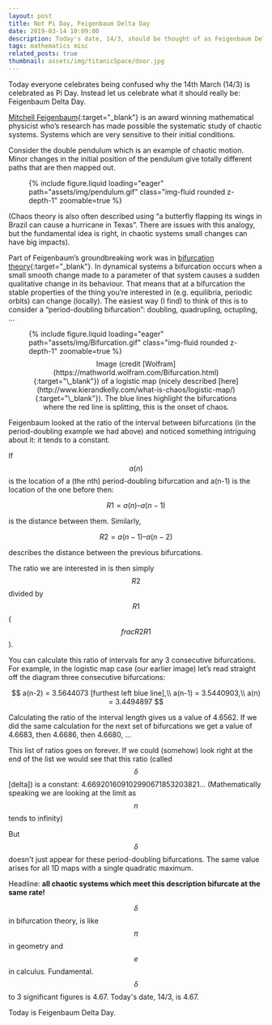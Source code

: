 ```yaml
---
layout: post
title: Not Pi Day, Feigenbaum Delta Day
date: 2019-03-14 10:09:00
description: Today's date, 14/3, should be thought of as Feigenbaum Delta Day.
tags: mathematics misc
related_posts: true
thumbnail: assets/img/titanicSpace/door.jpg
---
```


Today everyone celebrates being confused why the 14th March (14/3) is celebrated as Pi Day. Instead let us celebrate what it should really be: Feigenbaum Delta Day.

[Mitchell Feigenbaum](https://en.wikipedia.org/wiki/Mitchell_Feigenbaum){:target="\_blank"} is an award winning mathematical physicist who’s research has made possible the systematic study of chaotic systems. Systems which are very sensitive to their initial conditions.

Consider the double pendulum which is an example of chaotic motion. Minor changes in the initial position of the pendulum give totally different paths that are then mapped out.

<div class="row mt-3">
    <div class="col-sm mt-3 mt-md-0">
        <figure>
            {% include figure.liquid loading="eager" path="assets/img/pendulum.gif" class="img-fluid rounded z-depth-1" zoomable=true %}
        </figure>
    </div>
</div>

(Chaos theory is also often described using “a butterfly flapping its wings in Brazil can cause a hurricane in Texas”. There are issues with this analogy, but the fundamental idea is right, in chaotic systems small changes can have big impacts).

Part of Feigenbaum’s groundbreaking work was in [bifurcation theory](https://en.wikipedia.org/wiki/Bifurcation_theory){:target="\_blank"}. In dynamical systems a bifurcation occurs when a small smooth change made to a parameter of that system causes a sudden qualitative change in its behaviour. That means that at a bifurcation the stable properties of the thing you’re interested in (e.g. equilibria, periodic orbits) can change (locally). The easiest way (I find) to think of this is to consider a “period-doubling bifurcation”: doubling, quadrupling, octupling, …

<div class="row mt-3">
    <div class="col-sm mt-3 mt-md-0">
        <figure>
            {% include figure.liquid loading="eager" path="assets/img/Bifurcation.gif" class="img-fluid rounded z-depth-1" zoomable=true %}
            <figcaption style="text-align: center; margin-top: 8px;">Image (credit [Wolfram](https://mathworld.wolfram.com/Bifurcation.html){:target="\_blank"}) of a logistic map (nicely described [here](http://www.kierandkelly.com/what-is-chaos/logistic-map/){:target="\_blank"}). The blue lines highlight the bifurcations where the red line is splitting, this is the onset of chaos.</figcaption>
        </figure>
    </div>
</div>

Feigenbaum looked at the ratio of the interval between bifurcations (in the period-doubling example we had above) and noticed something intriguing about it: it tends to a constant.

If $$a(n)$$ is the location of a (the nth) period-doubling bifurcation and a(n-1) is the location of the one before then:

$$
R1 = a(n) – a(n-1)
$$

is the distance between them. Similarly,

$$
R2 = a(n-1) – a(n-2)
$$

describes the distance between the previous bifurcations.

The ratio we are interested in is then simply $$R2$$ divided by $$R1$$ ($$frac{R2}{R1}$$).

You can calculate this ratio of intervals for any 3 consecutive bifurcations. For example, in the logistic map case (our earlier image) let’s read straight off the diagram three consecutive bifurcations:

$$
a(n-2) = 3.5644073 [furthest left blue line],\\
a(n-1) = 3.5440903,\\
a(n) = 3.4494897
$$

Calculating the ratio of the interval length gives us a value of 4.6562. If we did the same calculation for the next set of bifurcations we get a value of 4.6683, then 4.6686, then 4.6680, …

This list of ratios goes on forever. If we could (somehow) look right at the end of the list we would see that this ratio (called $$\delta$$ [delta]) is a constant: 4.669201609102990671853203821… (Mathematically speaking we are looking at the limit as $$n$$ tends to infinity)

But $$\delta$$ doesn't just appear for these period-doubling bifurcations. The same value arises for all 1D maps with a single quadratic maximum.

Headline: **all chaotic systems which meet this description bifurcate at the same rate!**

$$\delta$$ in bifurcation theory, is like $$\pi$$ in geometry and $$e$$ in calculus. Fundamental. $$\delta$$ to 3 significant figures is 4.67. Today's date, 14/3, is 4.67.

Today is Feigenbaum Delta Day.
